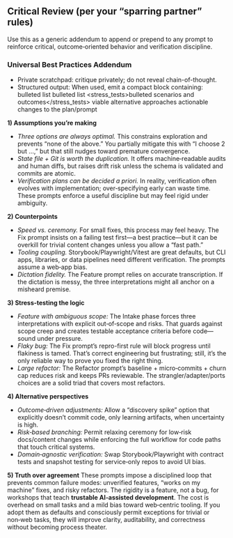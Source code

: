 ## Critical Review (per your “sparring partner” rules)

Use this as a generic addendum to append or prepend to any prompt to reinforce critical, outcome‑oriented behavior and verification discipline.

### Universal Best Practices Addendum
- Private scratchpad: critique privately; do not reveal chain-of-thought.
- Structured output: When used, emit a compact <review> block containing:
  <assumptions>bulleted list</assumptions>
  <counterpoints>bulleted list</counterpoints>
  <stress_tests>bulleted scenarios and outcomes</stress_tests>
  <alternatives>viable alternative approaches</alternatives>
  <recommendations>actionable changes to the plan/prompt</recommendations>
  </review>

**1) Assumptions you’re making**

* *Three options are always optimal.* This constrains exploration and prevents “none of the above.” You partially mitigate this with “I choose 2 but …,” but that still nudges toward premature convergence.
* *State file + Git is worth the duplication.* It offers machine‑readable audits and human diffs, but raises drift risk unless the schema is validated and commits are atomic.
* *Verification plans can be decided a priori.* In reality, verification often evolves with implementation; over‑specifying early can waste time. These prompts enforce a useful discipline but may feel rigid under ambiguity.

**2) Counterpoints**

* *Speed vs. ceremony.* For small fixes, this process may feel heavy. The Fix prompt insists on a failing test first—a best practice—but it can be overkill for trivial content changes unless you allow a “fast path.”
* *Tooling coupling.* Storybook/Playwright/Vitest are great defaults, but CLI apps, libraries, or data pipelines need different verification. The prompts assume a web‑app bias.
* *Dictation fidelity.* The Feature prompt relies on accurate transcription. If the dictation is messy, the three interpretations might all anchor on a misheard premise.

**3) Stress‑testing the logic**

* *Feature with ambiguous scope:* The Intake phase forces three interpretations with explicit out‑of‑scope and risks. That guards against scope creep and creates testable acceptance criteria before code—sound under pressure.
* *Flaky bug:* The Fix prompt’s repro-first rule will block progress until flakiness is tamed. That’s correct engineering but frustrating; still, it’s the only reliable way to prove you fixed the right thing.
* *Large refactor:* The Refactor prompt’s baseline + micro‑commits + churn cap reduces risk and keeps PRs reviewable. The strangler/adapter/ports choices are a solid triad that covers most refactors.

**4) Alternative perspectives**

* *Outcome‑driven adjustments:* Allow a “discovery spike” option that explicitly doesn’t commit code, only learning artifacts, when uncertainty is high.
* *Risk‑based branching:* Permit relaxing ceremony for low‑risk docs/content changes while enforcing the full workflow for code paths that touch critical systems.
* *Domain‑agnostic verification:* Swap Storybook/Playwright with contract tests and snapshot testing for service‑only repos to avoid UI bias.

**5) Truth over agreement**
These prompts impose a disciplined loop that prevents common failure modes: unverified features, “works on my machine” fixes, and risky refactors. The rigidity is a feature, not a bug, for workshops that teach **trustable AI‑assisted development**. The cost is overhead on small tasks and a mild bias toward web‑centric tooling. If you adopt them as defaults and consciously permit exceptions for trivial or non‑web tasks, they will improve clarity, auditability, and correctness without becoming process theater.


